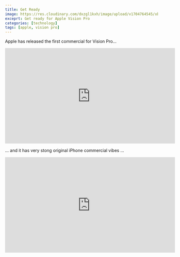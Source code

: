 ```yaml
---
title: Get Ready
image: https://res.cloudinary.com/dxzgl1kxh/image/upload/v1704764545/xbnnxpw7zyjienhlvawg.jpg
exceprt: Get ready for Apple Vision Pro
categories: [technology]
tags: [apple, vision pro]
---
```


Apple has released the first commercial for Vision Pro...

<iframe width="560" height="315" src="https://www.youtube.com/embed/aqTIB_q40bo?si=OkHTawzjYiSqa40J" title="YouTube video player" frameborder="0" allow="accelerometer; autoplay; clipboard-write; encrypted-media; gyroscope; picture-in-picture; web-share" allowfullscreen></iframe>

... and it has very stong original iPhone commercial vibes ...

<iframe width="560" height="315" src="https://www.youtube.com/embed/mmiWTKZzBLY?si=B6R0fimHiOJgX8AS" title="YouTube video player" frameborder="0" allow="accelerometer; autoplay; clipboard-write; encrypted-media; gyroscope; picture-in-picture; web-share" allowfullscreen></iframe>

